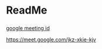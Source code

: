 # ReadMe
### 
[google meeting id](https://meet.google.com/jkz-xkie-kjv)

https://meet.google.com/jkz-xkie-kjv
